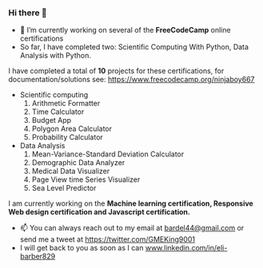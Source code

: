 ### Hi there 👋


- 🔭 I’m currently working on several of the **FreeCodeCamp** online certifications
- So far, I have completed two: Scientific Computing With Python, Data Analysis with Python.

I have completed a total of **10** projects for these certifications, for documentation/solutions see:
https://www.freecodecamp.org/ninjaboy667

- Scientific computing
  1. Arithmetic Formatter
  2. Time Calculator
  3. Budget App
  4. Polygon Area Calculator
  5. Probability Calculator
- Data Analysis
  1. Mean-Variance-Standard Deviation Calculator
  2. Demographic Data Analyzer 
  3. Medical Data Visualizer
  4. Page View time Series Visualizer
  5. Sea Level Predictor


I am currently working on the **Machine learning certification, Responsive Web design certification and Javascript certification.** 



-  📫 You can always reach out to my email at bardel44@gmail.com or send me a tweet at https://twitter.com/GMEKing9001
-  I will get back to you as soon as I can
www.linkedin.com/in/eli-barber829

<!--
**ninjaboy667/ninjaboy667** is a ✨ _special_ ✨ repository because its `README.md` (this file) appears on your GitHub profile.

Here are some ideas to get you started:
Modifying the code
https://docs.github.com/en/get-started/writing-on-github/getting-started-with-writing-and-formatting-on-github/basic-writing-and-formatting-syntax

-1- 🔭 I’m currently working on
- 🌱 I’m currently learning ...
- 👯 I’m looking to collaborate on ...
- 🤔 I’m looking for help with ...
- 💬 Ask me about ...
- 📫 How to reach me: ...
- 😄 Pronouns: ...
- ⚡ Fun fact: ...
-->
